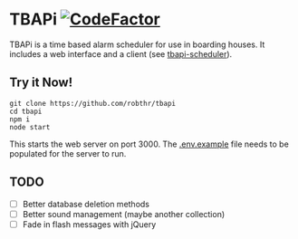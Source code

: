 # TBAPi [![CodeFactor](https://www.codefactor.io/repository/github/robthr/tbapi/badge)](https://www.codefactor.io/repository/github/robthr/tbapi)

TBAPi is a time based alarm scheduler for use in boarding houses. It includes a web interface and a client (see [tbapi-scheduler](https://github.com/robthr/tbapi-client)).

## Try it Now!

    git clone https://github.com/robthr/tbapi
    cd tbapi
    npm i
    node start

This starts the web server on port 3000. The [.env.example](https://github.com/robthr/tbapi/blob/master/.env.example) file needs to be populated for the server to run.

## TODO

-   [ ] Better database deletion methods
-   [ ] Better sound management (maybe another collection)
-   [ ] Fade in flash messages with jQuery
